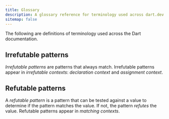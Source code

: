 ```yaml
---
title: Glossary
description: A glossary reference for terminology used across dart.dev
sitemap: false
---
```


The following are definitions of terminology used across the Dart documentation.

## Irrefutable patterns

_Irrefutable patterns_ are patterns that always match. 
Irrefutable patterns appear in _irrefutable contexts_: 
_declaration context_ and _assignment context_.

## Refutable patterns

A _refutable pattern_ is a pattern that can be tested against a value to
determine if the pattern matches the value. If not, the pattern _refutes_ the value.
Refutable patterns appear in _matching contexts_.
